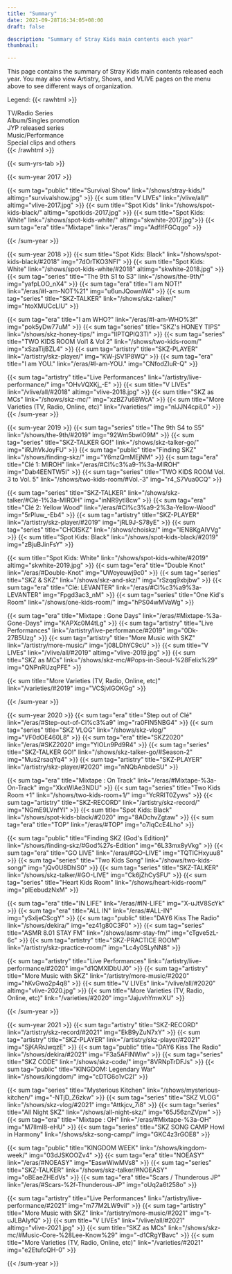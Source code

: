 ```yaml
---
title: "Summary"
date: 2021-09-28T16:34:05+08:00
draft: false

description: "Summary of Stray Kids main contents each year"
thumbnail:

---
```

This page contains the summary of Stray Kids main contents released each year. You may also view Artistry, Shows, and VLIVE pages on the menu above to see different ways of organization.

Legend:
{{< rawhtml >}}
  <div class="legend public"> TV/Radio Series</div>
  <div class="legend era"> Album/Singles promotion</div>
  <div class="legend series"> JYP released series</div>
  <div class="legend artistry"> Music/Performance</div>
  <div class="legend other"> Special clips and others</div>
{{< /rawhtml >}}

{{< sum-yrs-tab >}}

{{< sum-year 2017 >}}

  {{< sum tag="public" title="Survival Show" link="/shows/stray-kids/" altimg="survivalshow.jpg" >}}
  {{< sum title="V LIVEs" link="/vlive/all/" altimg="vlive-2017.jpg" >}}
  {{< sum title="Spot Kids" link="/shows/spot-kids-black/" altimg="spotkids-2017.jpg" >}}
  {{< sum title="Spot Kids: White" link="/shows/spot-kids-white/" altimg="skwhite-2017.jpg">}}
  {{< sum tag="era" title="Mixtape" link="/eras/" img="AdfIfFGCqgo" >}}

{{< /sum-year >}}

{{< sum-year 2018 >}}
  {{< sum title="Spot Kids: Black" link="/shows/spot-kids-black/#2018" img="7dOrTKO3NFI" >}}
  {{< sum title="Spot Kids: White" link="/shows/spot-kids-white/#2018" altimg="skwhite-2018.jpg" >}}
  {{< sum tag="series" title="The 9th S1 to S3" link="/shows/the-9th/" img="yafpLOO_nX4" >}}
  {{< sum tag="era" title="I am NOT!" link="/eras/#I-am-NOT%21" img="u6unJQownW4" >}}
  {{< sum tag="series" title="SKZ-TALKER" link="/shows/skz-talker/" img="htoXMUCcLlU" >}}

  {{< sum tag="era" title="I am WHO?" link="/eras/#I-am-WHO%3f" img="pok5yDw77uM" >}}
  {{< sum tag="series" title="SKZ's HONEY TIPS" link="/shows/skz-honey-tips/" img="IIPTQPlQ3TI" >}}
  {{< sum tag="series" title="TWO KIDS ROOM Vol1 & Vol 2" link="/shows/two-kids-room/" img="xSzaTijBZL4" >}}
  {{< sum tag="artistry" title="SKZ-PLAYER" link="/artistry/skz-player/" img="KW-jSV1P8WQ" >}}
  {{< sum tag="era" title="I am YOU." link="/eras/#I-am-YOU." img="CNfodZluR-Q" >}}

  {{< sum tag="artistry" title="Live Performances" link="/artistry/live-performance/" img="OHvVQXKj_-E" >}}
  {{< sum title="V LIVEs" link="/vlive/all/#2018" altimg="vlive-2018.jpg" >}}
  {{< sum title="SKZ as MCs" link="/shows/skz-mc/" img="xzBZ7u6BWcA" >}}
  {{< sum title="More Varieties (TV, Radio, Online, etc)" link="/varieties/" img="nlJJN4cpiL0" >}}
{{< /sum-year >}}

{{< sum-year 2019 >}}
  {{< sum tag="series" title="The 9th S4 to S5" link="/shows/the-9th/#2019" img="92Wm5bwlO9M" >}}
  {{< sum tag="series" title="SKZ-TALKER GO!" link="/shows/skz-talker-go/" img="iRUhVkJoyFU" >}}
  {{< sum tag="public" title="Finding SKZ" link="/shows/finding-skz/" img="Y6mzQmMEjNM" >}}
  {{< sum tag="era" title="Clé 1: MIROH" link="/eras/#Cl%c3%a9-1%3a-MIROH" img="Dab4EENTW5I" >}}
  {{< sum tag="series" title="TWO KIDS ROOM Vol. 3 to Vol. 5" link="/shows/two-kids-room/#Vol.-3" img="r4_S7Vua0CQ" >}}

  {{< sum tag="series" title="SKZ-TALKER" link="/shows/skz-talker/#Clé-1%3a-MIROH" img="inNR9ytl8cw" >}}
  {{< sum tag="era" title="Clé 2: Yellow Wood" link="/eras/#Cl%c3%a9-2%3a-Yellow-Wood" img="5rPluw_-Eb4" >}}
  {{< sum tag="artistry" title="SKZ-PLAYER" link="/artistry/skz-player/#2019" img="jRL9J-S78yE" >}}
  {{< sum tag="series" title="CHOISKZ" link="/shows/choiskz/" img="IEN8KgAIVVg" >}}
  {{< sum title="Spot Kids: Black" link="/shows/spot-kids-black/#2019" img="zBjuBJinFsY" >}}

  {{< sum title="Spot Kids: White" link="/shows/spot-kids-white/#2019" altimg="skwhite-2019.jpg" >}}
  {{< sum tag="era" title="Double Knot" link="/eras/#Double-Knot" img="UWoyeuwj9c0" >}}
  {{< sum tag="series" title="SKZ & SKZ" link="/shows/skz-and-skz/" img="rSzqq9xbjbw" >}}
  {{< sum tag="era" title="Clé: LEVANTER" link="/eras/#Cl%c3%a9%3a-LEVANTER" img="Fpgd3ac3_nM" >}}
  {{< sum tag="series" title="One Kid's Room" link="/shows/one-kids-room/" img="hPS04wMVaWg" >}}

  {{< sum tag="era" title="Mixtape : Gone Days" link="/eras/#Mixtape-%3a-Gone-Days" img="KAPXc0M4tLg" >}}
  {{< sum tag="artistry" title="Live Performances" link="/artistry/live-performance/#2019" img="0Dk-27B5Uzg" >}}
  {{< sum tag="artistry" title="More Music with SKZ" link="/artistry/more-music/" img="j08LDhYC9cU" >}}
  {{< sum title="V LIVEs" link="/vlive/all/#2019" altimg="vlive-2019.jpg" >}}
  {{< sum title="SKZ as MCs" link="/shows/skz-mc/#Pops-in-Seoul-%28Felix%29" img="QNPnRUzqPFE" >}}

  {{< sum title="More Varieties (TV, Radio, Online, etc)" link="/varieties/#2019" img="VCSjvIGOKGg" >}}


{{< /sum-year >}}

{{< sum-year 2020 >}}
  {{< sum tag="era" title="Step out of Clé" link="/eras/#Step-out-of-Cl%c3%a9" img="ra0FlN5NBG4" >}}
  {{< sum tag="series" title="SKZ VLOG" link="/shows/skz-vlog/" img="VF0dOE460L8" >}}
  {{< sum tag="era" title="SKZ2020" link="/eras/#SKZ2020" img="YlOLn9Pd9R4" >}}
  {{< sum tag="series" title="SKZ-TALKER GO!" link="/shows/skz-talker-go/#Season-2" img="Mus2rsaqYq4" >}}
  {{< sum tag="artistry" title="SKZ-PLAYER" link="/artistry/skz-player/#2020" img="nNQbAnbdeSU" >}}

  {{< sum tag="era" title="Mixtape : On Track" link="/eras/#Mixtape-%3a-On-Track" img="XkxWIAe3NDU" >}}
  {{< sum tag="series" title="Two Kids Room +1" link="/shows/two-kids-room+1/" img="YcRRlT0Zyws" >}}
  {{< sum tag="artistry" title="SKZ-RECORD" link="/artistry/skz-record/" img="NGmE9LVnfYI" >}}
  {{< sum title="Spot Kids: Black" link="/shows/spot-kids-black/#2020" img="8ADchvZgtaw" >}}
  {{< sum tag="era" title="TOP" link="/eras/#TOP" img="o7lqCcE4Lho" >}}

  {{< sum tag="public" title="Finding SKZ (God's Edition)" link="/shows/finding-skz/#God%27s-Edition" img="6L33mx8yVkg" >}}
  {{< sum tag="era" title="GO LIVE" link="/eras/#GO-LIVE" img="TQTlCHxyuu8" >}}
  {{< sum tag="series" title="Two Kids Song" link="/shows/two-kids-song/" img="jQv0U8DhIS0" >}}
  {{< sum tag="series" title="SKZ-TALKER" link="/shows/skz-talker/#GO-LIVE" img="Ck6jZhCySFU" >}}
  {{< sum tag="series" title="Heart Kids Room" link="/shows/heart-kids-room/" img="pIEebudzNxM" >}}

  {{< sum tag="era" title="IN LIFE" link="/eras/#IN-LIFE" img="X-uJtV8ScYk" >}}
  {{< sum tag="era" title="ALL IN" link="/eras/#ALL-IN" img="ySxIjeCScgY" >}}
  {{< sum tag="public" title="DAY6 Kiss The Radio" link="/shows/dekira/" img="ez41g80C3F0" >}}
  {{< sum tag="series" title="ASMR 8.01 STAY FM" link="/shows/asmr-stay-fm/" img="cTgve5zL-6c" >}}
  {{< sum tag="artistry" title="SKZ-PRACTICE ROOM" link="/artistry/skz-practice-room/" img="Lc4y0SLyNN8" >}}

  {{< sum tag="artistry" title="Live Performances" link="/artistry/live-performance/#2020" img="d1QMXlDbUJ0" >}}
  {{< sum tag="artistry" title="More Music with SKZ" link="/artistry/more-music/#2020" img="hKvGwo2p4q8" >}}
  {{< sum title="V LIVEs" link="/vlive/all/#2020" altimg="vlive-2020.jpg" >}}
  {{< sum title="More Varieties (TV, Radio, Online, etc)" link="/varieties/#2020" img="JajuvhYmwXU" >}}

{{< /sum-year >}}

{{< sum-year 2021 >}}
  {{< sum tag="artistry" title="SKZ-RECORD" link="/artistry/skz-record/#2021" img="EkB9yZuN7xY" >}}
  {{< sum tag="artistry" title="SKZ-PLAYER" link="/artistry/skz-player/#2021" img="SjKARrJwqzE" >}}
  {{< sum tag="public" title="DAY6 Kiss The Radio" link="/shows/dekira/#2021" img="F3a5AFINWIw" >}}
  {{< sum tag="series" title="SKZ CODE" link="/shows/skz-code/" img="8VRNpTrDFJs" >}}
  {{< sum tag="public" title="KINGDOM: Legendary War" link="/shows/kingdom/" img="cDTG6o1vC2I" >}}

  {{< sum tag="series" title="Mysterious Kitchen" link="/shows/mysterious-kitchen/" img="-NTjD_Z6zkw" >}}
  {{< sum tag="series" title="SKZ VLOG" link="/shows/skz-vlog/#2021" img="Attkjcv_7i8" >}}
  {{< sum tag="series" title="All Night SKZ" link="/shows/all-night-skz/" img="65J56znZVpw" >}}
  {{< sum tag="era" title="Mixtape : OH" link="/eras/#Mixtape-%3a-OH" img="M7lIml8-eHU" >}}
  {{< sum tag="series" title="SKZ SONG CAMP  Howl in Harmony" link="/shows/skz-song-camp/" img="GKC4z3rGOE8" >}}

  {{< sum tag="public" title="KINGDOM WEEK" link="/shows/kingdom-week/" img="03dJSKOOZv4" >}}
  {{< sum tag="era" title="NOEASY" link="/eras/#NOEASY" img="EaswWiwMVs8" >}}
  {{< sum tag="series" title="SKZ-TALKER" link="/shows/skz-talker/#NOEASY" img="oBEaeZHEdVs" >}}
  {{< sum tag="era" title="Scars / Thunderous JP" link="/eras/#Scars-%2f-Thunderous-JP" img="oUq2a6t258o" >}}




  {{< sum tag="artistry" title="Live Performances" link="/artistry/live-performance/#2021" img="m77M2LW9viI" >}}
  {{< sum tag="artistry" title="More Music with SKZ" link="/artistry/more-music/#2021" img="t-uJLBAIyfQ" >}}
  {{< sum title="V LIVEs" link="/vlive/all/#2021" altimg="vlive-2021.jpg" >}}
  {{< sum title="SKZ as MCs" link="/shows/skz-mc/#Music-Core-%28Lee-Know%29" img="-d1CRgYBavc" >}}
  {{< sum title="More Varieties (TV, Radio, Online, etc)" link="/varieties/#2021" img="e2EtufcQH-0" >}}

{{< /sum-year >}}
